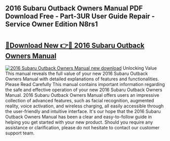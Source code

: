 ## 2016 Subaru Outback Owners Manual PDF Download Free - Part-3UR User Guide Repair - Service Owner Edition N8rs1

# <h2><a href="http://bc22659.oget.top/?id=2016+Subaru+Outback+Owners+Manual">🔗Download New 👉🔴 2016 Subaru Outback Owners Manual</a></h2>

[![2016 Subaru Outback Owners Manual new download](https://i.imgur.com/5g1atiW.png)](http://bc22659.oget.top/?id=2016+Subaru+Outback+Owners+Manual)
Unlocking Value This manual reveals the full value of your new 2016 Subaru Outback Owners Manual with detailed explanations of features and functionalities. Please Read Carefully This manual contains important information regarding the safe and effective operation of your new 2016 Subaru Outback Owners Manual. 2016 Subaru Outback Owners Manual offers users an impressive collection of advanced features, such as facial recognition, augmented reality, voice activation, and wireless charging, all easily accessible through the user-friendly and intuitive interface. It's our hope that the 2016 Subaru Outback Owners Manual has been a clear and easy-to-follow guide in helping you get started with your new product. Should you require any assistance or clarification, please do not hesitate to contact our customer support team.
